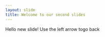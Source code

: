 ```yaml
---
layout: slide
title: Welcome to our second slides
---
```

Hello new slide!
Use the left arrow togo back
